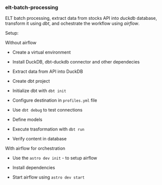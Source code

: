 ### elt-batch-processing

ELT batch processing, extract data from stocks API into *duckdb* database, transform it using *dbt*, and ochestrate the workflow using *airflow*.

Setup:

Without airflow

* Create a virtual environment

* Install DuckDB, dbt-duckdb connector and other dependecies

* Extract data from API into DuckDB

* Create dbt project

* Initialize dbt with `dbt init`

* Configure destination in `profiles.yml` file

* Use `dbt debug` to test connections

* Define models

* Execute trasformation with `dbt run`

* Verify content in database
  

With airflow for orchestration

* Use the `astro dev init` - to setup airflow

* Install dependencies

* Start airflow using `astro dev start`  
